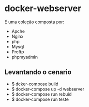 # docker-webserver

É uma coleção composta por:
* Apche 
* Nginx
* php
* Mysql
* Proftp
* phpmyadmin

## Levantando o cenario
* $ dcker-compose build
* $ docker-compose up -d webserver
* $ docker-compose run rebuid
* $ docker-compose run teste
